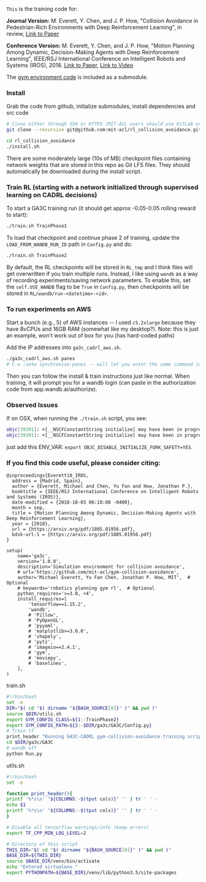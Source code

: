 `This` is the training code for:

**Journal Version:** M. Everett, Y. Chen, and J. P. How, "Collision Avoidance in Pedestrian-Rich Environments with Deep Reinforcement Learning", in review, [Link to Paper](https://arxiv.org/abs/1910.11689)

**Conference Version:** M. Everett, Y. Chen, and J. P. How, "Motion Planning Among Dynamic, Decision-Making Agents with Deep Reinforcement Learning", IEEE/RSJ International Conference on Intelligent Robots and Systems (IROS), 2018. [Link to Paper](https://arxiv.org/abs/1805.01956), [Link to Video](https://www.youtube.com/watch?v=XHoXkWLhwYQ)

The [gym environment code](https://github.com/mit-acl/gym-collision-avoidance) is included as a submodule.

### Install

Grab the code from github, initialize submodules, install dependencies and src code
```bash
# Clone either through SSH or HTTPS (MIT-ACL users should use GitLab origin)
git clone --recursive git@github.com:mit-acl/rl_collision_avoidance.git

cd rl_collision_avoidance
./install.sh
```

There are some moderately large (10s of MB) checkpoint files containing network weights that are stored in this repo as Git LFS files. They should automatically be downloaded during the install script. 

### Train RL (starting with a network initialized through supervised learning on CADRL decisions)

To start a GA3C training run (it should get approx -0.05-0.05 rolling reward to start):
```bash
./train.sh TrainPhase1
```

<!-- It should produce an output stream somewhat like this:
<img src="docs/_static/terminal_train_phase_1.gif" alt="Example output of terminal">
 -->

To load that checkpoint and continue phase 2 of training, update the `LOAD_FROM_WANDB_RUN_ID` path in `Config.py` and do:
```bash
./train.sh TrainPhase2
```

By default, the RL checkpoints will be stored in `RL_tmp` and I think files will get overwritten if you train multiple runs. Instead, I like using `wandb` as a way of recording experiments/saving network parameters. To enable this, set the `self.USE_WANDB` flag to be `True` in `Config.py`, then checkpoints will be stored in `RL/wandb/run-<datetime>-<id>`.

### To run experiments on AWS
Start a bunch (e.g., 5) of AWS instances -- I used `c5.2xlarge` because they have 8vCPUs and 16GB RAM (somewhat like my desktop?). Note: this is just an example, won't work out of box for you (has hard-coded paths)

Add the IP addresses into `ga3c_cadrl_aws.sh`.
```bash
./ga3c_cadrl_aws.sh panes
# C-a :setw synchronize-panes -- will let you enter the same command in each instance
```

Then you can follow the install & train instructions just like normal. When training, it will prompt you for a wandb login (can paste in the authorization code from app.wandb.ai/authorize).

### Observed Issues
If on OSX, when running the `./train.sh` script, you see:
```bash
objc[39391]: +[__NSCFConstantString initialize] may have been in progress in another thread when fork() was called.
objc[39391]: +[__NSCFConstantString initialize] may have been in progress in another thread when fork() was called. We cannot safely call it or ignore it in the fork() child process. Crashing instead. Set a breakpoint on objc_initializeAfterForkError to debug.
```
just add this ENV_VAR: `export OBJC_DISABLE_INITIALIZE_FORK_SAFETY=YES`.

### If you find this code useful, please consider citing:

```
@inproceedings{Everett18_IROS,
  address = {Madrid, Spain},
  author = {Everett, Michael and Chen, Yu Fan and How, Jonathan P.},
  booktitle = {IEEE/RSJ International Conference on Intelligent Robots and Systems (IROS)},
  date-modified = {2018-10-03 06:18:08 -0400},
  month = sep,
  title = {Motion Planning Among Dynamic, Decision-Making Agents with Deep Reinforcement Learning},
  year = {2018},
  url = {https://arxiv.org/pdf/1805.01956.pdf},
  bdsk-url-1 = {https://arxiv.org/pdf/1805.01956.pdf}
}
```
```
setup(
    name='ga3c',
    version='1.0.0',
    description='Simulation environment for collision avoidance',
    # url='https://github.com/mit-acl/gym-collision-avoidance',
    author='Michael Everett, Yu Fan Chen, Jonathan P. How, MIT',  # Optional
    # keywords='robotics planning gym rl',  # Optional
    python_requires='>=3.0, <4',
    install_requires=[
        'tensorflow==1.15.2',
        'wandb',
        # 'Pillow',
        # 'PyOpenGL',
        # 'pyyaml',
        # 'matplotlib>=3.0.0',
        # 'shapely',
        # 'pytz',
        # 'imageio==2.4.1',
        # 'gym',
        # 'moviepy',
        # 'baselines',
    ],
)

```
train.sh
```bash
#!/bin/bash
set -e
DIR="$( cd "$( dirname "${BASH_SOURCE[0]}" )" && pwd )"
source $DIR/utils.sh
export GYM_CONFIG_CLASS=${1:-TrainPhase2}
export GYM_CONFIG_PATH=${2:-$DIR/ga3c/GA3C/Config.py}
# Train tf 
print_header "Running GA3C-CADRL gym-collision-avoidance training script (${GYM_CONFIG_CLASS})"
cd $DIR/ga3c/GA3C
# wandb off
python Run.py
```
utils.sh

```bash
#!/bin/bash
set -e

function print_header(){
printf '%*s\n' "${COLUMNS:-$(tput cols)}" '' | tr ' ' -    
echo $1
printf '%*s\n' "${COLUMNS:-$(tput cols)}" '' | tr ' ' -
}

# Disable all tensorflow warnings/info (keep errors)
export TF_CPP_MIN_LOG_LEVEL=2

# Directory of this script
THIS_DIR="$( cd "$( dirname "${BASH_SOURCE[0]}" )" && pwd )"
BASE_DIR=${THIS_DIR}
source $BASE_DIR/venv/bin/activate
echo "Entered virtualenv."
export PYTHONPATH=${BASE_DIR}/venv/lib/python3.5/site-packages
```